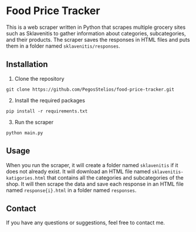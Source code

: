 # Food Price Tracker

This is a web scraper written in Python that scrapes multiple grocery sites such as Sklavenitis to gather information about categories, subcategories, and their products. The scraper saves the responses in HTML files and puts them in a folder named `sklavenitis/responses`.

## Installation

1. Clone the repository
```
git clone https://github.com/PegosStelios/food-price-tracker.git
```
2. Install the required packages
```
pip install -r requirements.txt
```
3. Run the scraper
```
python main.py
```

## Usage

When you run the scraper, it will create a folder named `sklavenitis` if it does not already exist. It will download an HTML file named `sklavenitis-katigories.html` that contains all the categories and subcategories of the shop. It will then scrape the data and save each response in an HTML file named `response{i}.html` in a folder named `responses`.

## Contact

If you have any questions or suggestions, feel free to contact me.